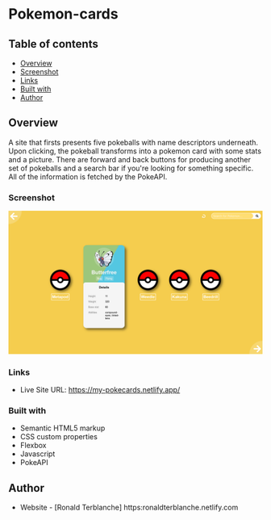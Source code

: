 # Pokemon-cards
## Table of contents

- [Overview](#overview)
- [Screenshot](#screenshot)
- [Links](#links)
- [Built with](#built-with)
- [Author](#author)


## Overview

A site that firsts presents five pokeballs with name descriptors underneath. Upon clicking, the pokeball transforms into a pokemon card with some stats and a picture. There are forward and back buttons for producing another set of pokeballs and a search bar if you're looking for something specific. All of the information is fetched by the PokeAPI.


### Screenshot

![](./Screenshot.png)


### Links

- Live Site URL: https://my-pokecards.netlify.app/


### Built with

- Semantic HTML5 markup
- CSS custom properties
- Flexbox
- Javascript
- PokeAPI


## Author

- Website - [Ronald Terblanche] https:ronaldterblanche.netlify.com
